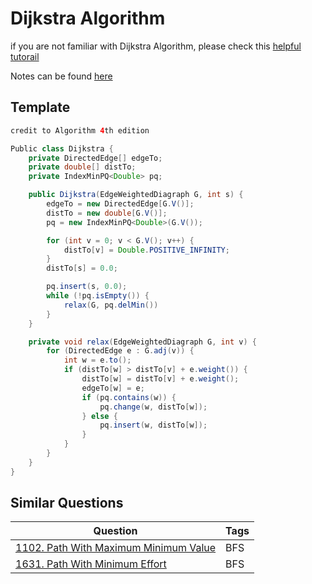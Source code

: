 # Dijkstra Algorithm

if you are not familiar with Dijkstra Algorithm, please check this [helpful tutorail](https://www.youtube.com/watch?v=XB4MIexjvY0&ab_channel=AbdulBari)

Notes can be found [here](https://github.com/TianQ20/Crack-LeetCode/blob/main/docs/Dijkstra.pdf)

## Template

```java
credit to Algorithm 4th edition

Public class Dijkstra {
    private DirectedEdge[] edgeTo;
    private double[] distTo;
    private IndexMinPQ<Double> pq;

    public Dijkstra(EdgeWeightedDiagraph G, int s) {
        edgeTo = new DirectedEdge[G.V()];
        distTo = new double[G.V()];
        pq = new IndexMinPQ<Double>(G.V());

        for (int v = 0; v < G.V(); v++) {
            distTo[v] = Double.POSITIVE_INFINITY;
        }
        distTo[s] = 0.0;

        pq.insert(s, 0.0);
        while (!pq.isEmpty()) {
            relax(G, pq.delMin())
        }
    }

    private void relax(EdgeWeightedDiagraph G, int v) {
        for (DirectedEdge e : G.adj(v)) {
            int w = e.to();
            if (distTo[w] > distTo[v] + e.weight()) {
                distTo[w] = distTo[v] + e.weight();
                edgeTo[w] = e;
                if (pq.contains(w)) {
                    pq.change(w, distTo[w]);
                } else {
                    pq.insert(w, distTo[w]);
                }
            }
        }
    }
}
```

## Similar Questions

| Question | Tags |
| -------- | -------- |
| [1102. Path With Maximum Minimum Value](https://github.com/TianQ20/Crack-LeetCode/blob/main/Questions/Graph/1102.%20Path%20With%20Maximum%20Minimum%20Value.md) | BFS |
| [1631. Path With Minimum Effort](https://github.com/TianQ20/Crack-LeetCode/blob/main/Questions/Graph/1631.%20Path%20With%20Minimum%20Effort.md) | BFS |
